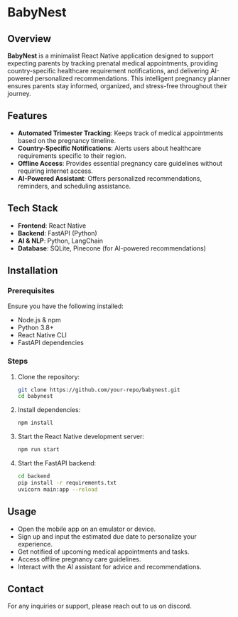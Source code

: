# BabyNest

## Overview
**BabyNest** is a minimalist React Native application designed to support expecting parents by tracking prenatal medical appointments, providing country-specific healthcare requirement notifications, and delivering AI-powered personalized recommendations. This intelligent pregnancy planner ensures parents stay informed, organized, and stress-free throughout their journey.

## Features
- **Automated Trimester Tracking**: Keeps track of medical appointments based on the pregnancy timeline.
- **Country-Specific Notifications**: Alerts users about healthcare requirements specific to their region.
- **Offline Access**: Provides essential pregnancy care guidelines without requiring internet access.
- **AI-Powered Assistant**: Offers personalized recommendations, reminders, and scheduling assistance.

## Tech Stack
- **Frontend**: React Native
- **Backend**: FastAPI (Python)
- **AI & NLP**: Python, LangChain
- **Database**: SQLite, Pinecone (for AI-powered recommendations)

## Installation
### Prerequisites
Ensure you have the following installed:
- Node.js & npm
- Python 3.8+
- React Native CLI
- FastAPI dependencies

### Steps
1. Clone the repository:
   ```sh
   git clone https://github.com/your-repo/babynest.git
   cd babynest
   ```
2. Install dependencies:
   ```sh
   npm install
   ```
3. Start the React Native development server:
   ```sh
   npm run start
   ```
4. Start the FastAPI backend:
   ```sh
   cd backend
   pip install -r requirements.txt
   uvicorn main:app --reload
   ```

## Usage
- Open the mobile app on an emulator or device.
- Sign up and input the estimated due date to personalize your experience.
- Get notified of upcoming medical appointments and tasks.
- Access offline pregnancy care guidelines.
- Interact with the AI assistant for advice and recommendations.


## Contact
For any inquiries or support, please reach out to us on discord.


